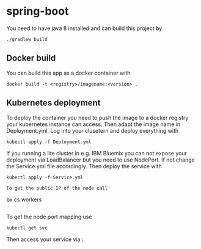 # spring-boot

You need to have java 8 installed and can build this project by 
```
./gradlew build
```

## Docker build
You can build this app as a docker container with
```
docker build -t <registry>/imagename:<version> .
```

## Kubernetes deployment
To deploy the container you need to push the image to a docker registry your kubernetes instance can access.
Then adapt the image name in Deployment.yml. Log into your clusetern and deploy everything with
```
kubectl apply -f Deployment.yml
```

If you running a lite cluster in e.g. IBM Bluemix you can not expose your deployment via LoadBalancer but you need to use
NodePort. If not change the Service.yml file accordingly. Then deploy the service with
```
kubectl apply -f Service.yml

To get the public IP of the node call
```
bx cs workers <clustername>
```

```
To get the node port mapping use 
```
kubectl get svc
```

Then access your service via
<public node ip>:<node port>
